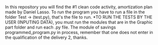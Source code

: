 In this repository you will find the #1 clean code activity, amortization plan made by Daniel Lasso.
To run the program you have to run a file in the folder Test -> (test.py), that's the file to run.
*TO RUN THE TESTS BY THE USER (INPUTING DATA), you must run the modules that are in the Graphic part folder and run each .py file.
The module of savings programmed_program.py in process, remember that one does not enter in the qualification of the delivery 2, thanks.